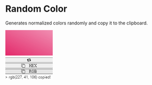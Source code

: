 # Random Color

Generates normalized colors randomly and copy it to the clipboard.

![preview](preview.jpg)
